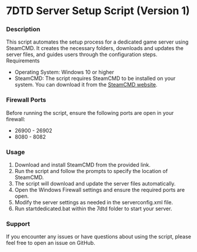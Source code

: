 # 7DTD Server Setup Script (Version 1)

### Description

This script automates the setup process for a dedicated game server using SteamCMD. It creates the necessary folders, downloads and updates the server files, and guides users through the configuration steps.
Requirements

- Operating System: Windows 10 or higher
- SteamCMD: The script requires SteamCMD to be installed on your system. You can download it from the [SteamCMD website](https://developer.valvesoftware.com/wiki/SteamCMD#Windows "SteamCMD website").

### Firewall Ports

Before running the script, ensure the following ports are open in your firewall:

- 26900 - 26902
- 8080 - 8082

### Usage

1. Download and install SteamCMD from the provided link.
2. Run the script and follow the prompts to specify the location of SteamCMD.
3. The script will download and update the server files automatically.
4. Open the Windows Firewall settings and ensure the required ports are open.
5. Modify the server settings as needed in the serverconfig.xml file.
6. Run startdedicated.bat within the 7dtd folder to start your server.

### Support

If you encounter any issues or have questions about using the script, please feel free to open an issue on GitHub.
